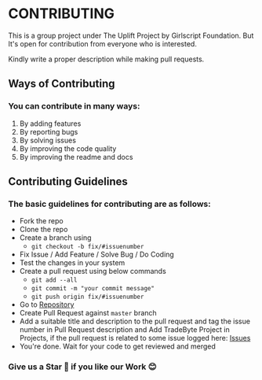 # CONTRIBUTING

This is a group project under The Uplift Project by Girlscript Foundation. But It's open for contribution from everyone who is interested.

Kindly write a proper description while making pull requests.

## Ways of Contributing

### You can contribute in many ways:

1. By adding features
2. By reporting bugs
3. By solving issues
4. By improving the code quality
5. By improving the readme and docs

## Contributing Guidelines

### The basic guidelines for contributing are as follows:

- Fork the repo
- Clone the repo
- Create a branch using
  - `git checkout -b fix/#issuenumber`
- Fix Issue / Add Feature / Solve Bug / Do Coding
- Test the changes in your system
- Create a pull request using below commands
  - `git add --all`
  - `git commit -m "your commit message"`
  - `git push origin fix/#issuenumber`
- Go to [Repository](https://github.com/iampavangandhi/TradeByte)
- Create Pull Request against `master` branch
- Add a suitable title and description to the pull request and tag the issue number in Pull Request description and Add TradeByte Project in Projects, if the pull request is related to some issue logged here: [Issues](https://github.com/iampavangandhi/TheNodeCourse/issues)
- You're done. Wait for your code to get reviewed and merged

### Give us a Star 🌟 if you like our Work 😊
